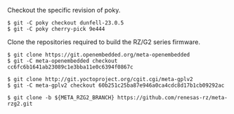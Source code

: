 Checkout the specific revision of poky.

```
$ git -C poky checkout dunfell-23.0.5
$ git -C poky cherry-pick 9e444
```

Clone the repositories required to build the RZ/G2 series firmware.

```
$ git clone https://git.openembedded.org/meta-openembedded
$ git -C meta-openembedded checkout cc6fc6b1641ab23089c1e3bba11e0c6394f0867c

$ git clone http://git.yoctoproject.org/cgit.cgi/meta-gplv2
$ git -C meta-gplv2 checkout 60b251c25ba87e946a0ca4cdc8d17b1cb09292ac

$ git clone -b ${META_RZG2_BRANCH} https://github.com/renesas-rz/meta-rzg2.git
```
